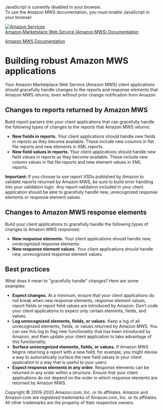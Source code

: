 <div id="MWSDX_noscript">

JavaScript is currently disabled in your browser.  
To use the Amazon MWS documentation, you must enable JavaScript in your
browser.

</div>

<div id="MWSDX_divtop">

[![Amazon
Services](https://images-na.ssl-images-amazon.com/images/G/08/mwsportal/fr_FR/amazonservices.gif "Amazon Services")](http://services.amazon.fr)  
<span id="MWSDX_titlebar">[Amazon Marketplace Web Service (Amazon MWS)
Documentation](https://developer.amazonservices.fr/gp/mws/docs.html)</span>

</div>

<div id="MWSDX_divbottom">

<div id="MWSDX_divleft">

<div id="MWSDX_toc">

</div>

</div>

<div id="MWSDX_divright">

<div id="MWSDX_content">

<span id="MWSDX_breadcrumbs">[Amazon MWS
Documentation](https://developer.amazonservices.fr/gp/mws/docs.html)</span>

<div id="DG_BuildingRobustApps" class="nested0">

Building robust <span class="ph">Amazon MWS</span> applications
===============================================================

<div class="body">

Your <span class="ph">Amazon Marketplace Web Service (Amazon MWS)</span>
client applications should gracefully handle changes to the reports and
response elements that <span class="ph">Amazon MWS</span> returns, even
without prior change notification from Amazon.

<div id="DG_BuildingRobustApps__ChangesToReportsReturnedByAmazonMWS"
class="section">

Changes to reports returned by <span class="ph">Amazon MWS</span>
-----------------------------------------------------------------

Build report parsers into your client applications that can gracefully
handle the following types of changes to the reports that <span
class="ph">Amazon MWS</span> returns:

-   **New fields in reports.** Your client applications should handle
    new fields in reports as they become available. These include new
    columns in flat file reports and new elements in XML reports.
-   **New field values in reports.** Your client applications should
    handle new field values in reports as they become available. These
    include new column values in flat file reports and new element
    values in XML reports.

**Important:** If you choose to use report XSDs published by Amazon to
validate reports returned by Amazon MWS, be sure to build error handling
into your validation logic. Any report validation included in your
client application should be able to gracefully handle new, unrecognized
response elements or response element values.

</div>

<div id="DG_BuildingRobustApps__ChangesToAmazonMWSResponseElements"
class="section">

Changes to <span class="ph">Amazon MWS</span> response elements
---------------------------------------------------------------

Build your client applications to gracefully handle the following types
of changes to <span class="ph">Amazon MWS</span> responses:

-   **New response elements.** Your client applications should handle
    new, unrecognized response elements.
-   **New response element values.** Your client applications should
    handle new, unrecognized response element values.

</div>

<div id="DG_BuildingRobustApps__BestPractices" class="section">

Best practices
--------------

What does it mean to "gracefully handle" changes? Here are some
examples:

-   **Expect changes.** At a minimum, ensure that your client
    applications do not break when new response elements, response
    element values, report fields or report field values are introduced
    by Amazon. Don’t code your client applications to expect only
    certain elements, fields, and values.
-   **Log unrecognized elements, fields, or values.** Keep a log of all
    unrecognized elements, fields, or values returned by <span
    class="ph">Amazon MWS</span>. You can use this log to flag new
    functionality that has been introduced by Amazon, and then update
    your client application to take advantage of this functionality.
-   **Surface unrecognized elements, fields, or values.** If <span
    class="ph">Amazon MWS</span> begins returning a report with a new
    field, for example, you might devise a way to automatically surface
    the new field values in your client application in a way that is
    useful to your users.
-   **Expect response elements in any order.** Response elements can be
    returned in any order within a structure. Ensure that your client
    applications do not depend on the order in which response elements
    are returned by <span class="ph">Amazon MWS</span>.

</div>

</div>

</div>

<div id="MWSDX_footer">

Copyright © 2009-2020 Amazon.com, Inc. or its affiliates. Amazon and
Amazon.com are registered trademarks of Amazon.com, Inc. or its
affiliates. All other trademarks are the property of their respective
owners.

</div>

</div>

</div>

<div style="clear: both;">

</div>

</div>
